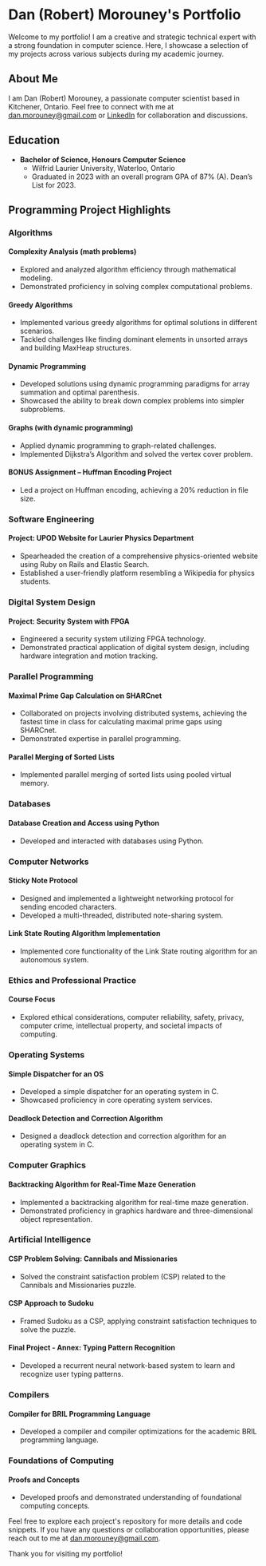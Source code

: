 # Dan (Robert) Morouney's Portfolio

Welcome to my portfolio! I am a creative and strategic technical expert with a strong foundation in computer science. Here, I showcase a selection of my projects across various subjects during my academic journey.

## About Me

I am Dan (Robert) Morouney, a passionate computer scientist based in Kitchener, Ontario. Feel free to connect with me at dan.morouney@gmail.com or [LinkedIn](#) for collaboration and discussions.

## Education

- **Bachelor of Science, Honours Computer Science**
  - Wilfrid Laurier University, Waterloo, Ontario
  - Graduated in 2023 with an overall program GPA of 87% (A). Dean’s List for 2023.

## Programming Project Highlights

### Algorithms

#### Complexity Analysis (math problems)

- Explored and analyzed algorithm efficiency through mathematical modeling.
- Demonstrated proficiency in solving complex computational problems.

#### Greedy Algorithms

- Implemented various greedy algorithms for optimal solutions in different scenarios.
- Tackled challenges like finding dominant elements in unsorted arrays and building MaxHeap structures.

#### Dynamic Programming

- Developed solutions using dynamic programming paradigms for array summation and optimal parenthesis.
- Showcased the ability to break down complex problems into simpler subproblems.

#### Graphs (with dynamic programming)

- Applied dynamic programming to graph-related challenges.
- Implemented Dijkstra’s Algorithm and solved the vertex cover problem.

#### BONUS Assignment – Huffman Encoding Project

- Led a project on Huffman encoding, achieving a 20% reduction in file size.

### Software Engineering

#### Project: UPOD Website for Laurier Physics Department

- Spearheaded the creation of a comprehensive physics-oriented website using Ruby on Rails and Elastic Search.
- Established a user-friendly platform resembling a Wikipedia for physics students.

### Digital System Design

#### Project: Security System with FPGA

- Engineered a security system utilizing FPGA technology.
- Demonstrated practical application of digital system design, including hardware integration and motion tracking.

### Parallel Programming

#### Maximal Prime Gap Calculation on SHARCnet

- Collaborated on projects involving distributed systems, achieving the fastest time in class for calculating maximal prime gaps using SHARCnet.
- Demonstrated expertise in parallel programming.

#### Parallel Merging of Sorted Lists

- Implemented parallel merging of sorted lists using pooled virtual memory.

### Databases

#### Database Creation and Access using Python

- Developed and interacted with databases using Python.

### Computer Networks

#### Sticky Note Protocol

- Designed and implemented a lightweight networking protocol for sending encoded characters.
- Developed a multi-threaded, distributed note-sharing system.

#### Link State Routing Algorithm Implementation

- Implemented core functionality of the Link State routing algorithm for an autonomous system.

### Ethics and Professional Practice

#### Course Focus

- Explored ethical considerations, computer reliability, safety, privacy, computer crime, intellectual property, and societal impacts of computing.

### Operating Systems

#### Simple Dispatcher for an OS

- Developed a simple dispatcher for an operating system in C.
- Showcased proficiency in core operating system services.

#### Deadlock Detection and Correction Algorithm

- Designed a deadlock detection and correction algorithm for an operating system in C.

### Computer Graphics

#### Backtracking Algorithm for Real-Time Maze Generation

- Implemented a backtracking algorithm for real-time maze generation.
- Demonstrated proficiency in graphics hardware and three-dimensional object representation.

### Artificial Intelligence

#### CSP Problem Solving: Cannibals and Missionaries

- Solved the constraint satisfaction problem (CSP) related to the Cannibals and Missionaries puzzle.

#### CSP Approach to Sudoku

- Framed Sudoku as a CSP, applying constraint satisfaction techniques to solve the puzzle.

#### Final Project - Annex: Typing Pattern Recognition

- Developed a recurrent neural network-based system to learn and recognize user typing patterns.

### Compilers

#### Compiler for BRIL Programming Language

- Developed a compiler and compiler optimizations for the academic BRIL programming language.

### Foundations of Computing

#### Proofs and Concepts

- Developed proofs and demonstrated understanding of foundational computing concepts.

Feel free to explore each project's repository for more details and code snippets. If you have any questions or collaboration opportunities, please reach out to me at dan.morouney@gmail.com.

Thank you for visiting my portfolio!

